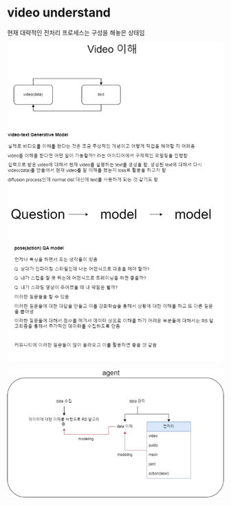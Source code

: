 # video understand

현재 대략적인 전처리 프로세스는 구성을 해놓은 상태임  



![](../imgs/vidoe_understand.drawio.png)

![](../imgs/data%20agent%20diagram.drawio.png)